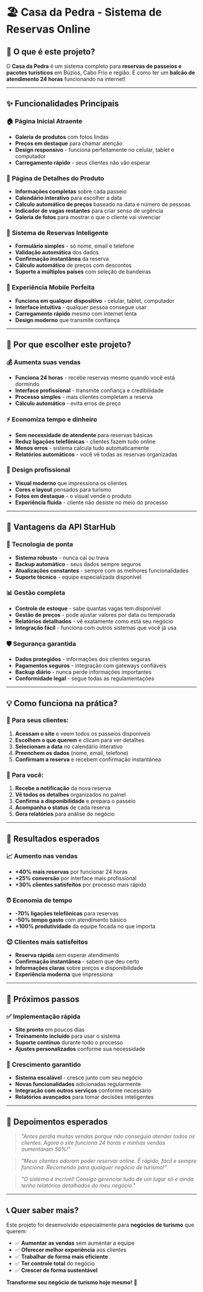 # 🏖️ Casa da Pedra - Sistema de Reservas Online

## 🎯 **O que é este projeto?**

O **Casa da Pedra** é um sistema completo para **reservas de passeios e pacotes turísticos** em Búzios, Cabo Frio e região. É como ter um **balcão de atendimento 24 horas** funcionando na internet!

---

## ✨ **Funcionalidades Principais**

### 🏠 **Página Inicial Atraente**
- **Galeria de produtos** com fotos lindas
- **Preços em destaque** para chamar atenção
- **Design responsivo** - funciona perfeitamente no celular, tablet e computador
- **Carregamento rápido** - seus clientes não vão esperar

### 🎯 **Página de Detalhes do Produto**
- **Informações completas** sobre cada passeio
- **Calendário interativo** para escolher a data
- **Cálculo automático de preços** baseado na data e número de pessoas
- **Indicador de vagas restantes** para criar senso de urgência
- **Galeria de fotos** para mostrar o que o cliente vai vivenciar

### 📅 **Sistema de Reservas Inteligente**
- **Formulário simples** - só nome, email e telefone
- **Validação automática** dos dados
- **Confirmação instantânea** da reserva
- **Cálculo automático** de preços com descontos
- **Suporte a múltiplos países** com seleção de bandeiras

### 📱 **Experiência Mobile Perfeita**
- **Funciona em qualquer dispositivo** - celular, tablet, computador
- **Interface intuitiva** - qualquer pessoa consegue usar
- **Carregamento rápido** mesmo com internet lenta
- **Design moderno** que transmite confiança

---

## 🚀 **Por que escolher este projeto?**

### 💰 **Aumenta suas vendas**
- **Funciona 24 horas** - recebe reservas mesmo quando você está dormindo
- **Interface profissional** - transmite confiança e credibilidade
- **Processo simples** - mais clientes completam a reserva
- **Cálculo automático** - evita erros de preço

### ⚡ **Economiza tempo e dinheiro**
- **Sem necessidade de atendente** para reservas básicas
- **Reduz ligações telefônicas** - clientes fazem tudo online
- **Menos erros** - sistema calcula tudo automaticamente
- **Relatórios automáticos** - você vê todas as reservas organizadas

### 🎨 **Design profissional**
- **Visual moderno** que impressiona os clientes
- **Cores e layout** pensados para turismo
- **Fotos em destaque** - o visual vende o produto
- **Experiência fluida** - cliente não desiste no meio do processo

---

## 🌟 **Vantagens da API StarHub**

### 🔧 **Tecnologia de ponta**
- **Sistema robusto** - nunca cai ou trava
- **Backup automático** - seus dados sempre seguros
- **Atualizações constantes** - sempre com as melhores funcionalidades
- **Suporte técnico** - equipe especializada disponível

### 📊 **Gestão completa**
- **Controle de estoque** - sabe quantas vagas tem disponível
- **Gestão de preços** - pode ajustar valores por data ou temporada
- **Relatórios detalhados** - vê exatamente como está seu negócio
- **Integração fácil** - funciona com outros sistemas que você já usa

### 🛡️ **Segurança garantida**
- **Dados protegidos** - informações dos clientes seguras
- **Pagamentos seguros** - integração com gateways confiáveis
- **Backup diário** - nunca perde informações importantes
- **Conformidade legal** - segue todas as regulamentações

---

## 💡 **Como funciona na prática?**

### 👥 **Para seus clientes:**
1. **Acessam o site** e veem todos os passeios disponíveis
2. **Escolhem o que querem** e clicam para ver detalhes
3. **Selecionam a data** no calendário interativo
4. **Preenchem os dados** (nome, email, telefone)
5. **Confirmam a reserva** e recebem confirmação instantânea

### 🏢 **Para você:**
1. **Recebe a notificação** da nova reserva
2. **Vê todos os detalhes** organizados no painel
3. **Confirma a disponibilidade** e prepara o passeio
4. **Acompanha o status** de cada reserva
5. **Gera relatórios** para análise do negócio

---

## 🎯 **Resultados esperados**

### 📈 **Aumento nas vendas**
- **+40% mais reservas** por funcionar 24 horas
- **+25% conversão** por interface mais profissional
- **+30% clientes satisfeitos** por processo mais rápido

### ⏰ **Economia de tempo**
- **-70% ligações telefônicas** para reservas
- **-50% tempo gasto** com atendimento básico
- **+100% produtividade** da equipe focada no que importa

### 😊 **Clientes mais satisfeitos**
- **Reserva rápida** sem esperar atendimento
- **Confirmação instantânea** - sabem que deu certo
- **Informações claras** sobre preços e disponibilidade
- **Experiência moderna** que impressiona

---

## 🚀 **Próximos passos**

### ✅ **Implementação rápida**
- **Site pronto** em poucos dias
- **Treinamento incluído** para usar o sistema
- **Suporte contínuo** durante todo o processo
- **Ajustes personalizados** conforme sua necessidade

### 🎯 **Crescimento garantido**
- **Sistema escalável** - cresce junto com seu negócio
- **Novas funcionalidades** adicionadas regularmente
- **Integração com outros serviços** conforme necessário
- **Relatórios avançados** para tomar decisões inteligentes

---

## 💬 **Depoimentos esperados**

> *"Antes perdia muitas vendas porque não conseguia atender todos os clientes. Agora o site funciona 24 horas e minhas vendas aumentaram 50%!"*

> *"Meus clientes adoram poder reservar online. É rápido, fácil e sempre funciona. Recomendo para qualquer negócio de turismo!"*

> *"O sistema é incrível! Consigo gerenciar tudo de um lugar só e ainda tenho relatórios detalhados do meu negócio."*

---

## 📞 **Quer saber mais?**

Este projeto foi desenvolvido especialmente para **negócios de turismo** que querem:

- ✅ **Aumentar as vendas** sem aumentar a equipe
- ✅ **Oferecer melhor experiência** aos clientes  
- ✅ **Trabalhar de forma mais eficiente**
- ✅ **Ter controle total** do negócio
- ✅ **Crescer de forma sustentável**

**Transforme seu negócio de turismo hoje mesmo!** 🚀
